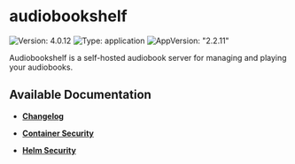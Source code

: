 # audiobookshelf

![Version: 4.0.12](https://img.shields.io/badge/Version-4.0.12-informational?style=flat-square) ![Type: application](https://img.shields.io/badge/Type-application-informational?style=flat-square) ![AppVersion: "2.2.11"](https://img.shields.io/badge/AppVersion-"2.2.11"-informational?style=flat-square)

Audiobookshelf is a self-hosted audiobook server for managing and playing your audiobooks.

## Available Documentation

- [**Changelog**](CHANGELOG)

- [**Container Security**](container-security)

- [**Helm Security**](helm-security)

